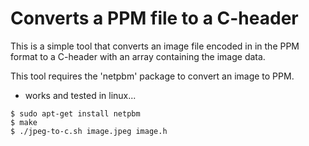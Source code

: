 # Converts a PPM file to a C-header

This is a simple tool that converts an image file encoded in in the PPM
format to a C-header with an array containing the image data.

This tool requires the 'netpbm' package to convert an image to PPM.

* works and tested in linux...

```
$ sudo apt-get install netpbm
$ make
$ ./jpeg-to-c.sh image.jpeg image.h
```

